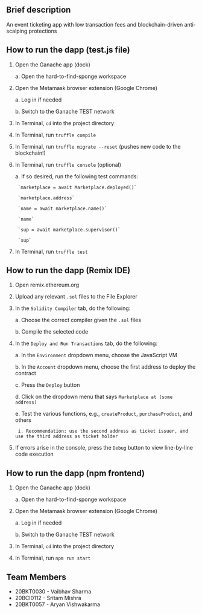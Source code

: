 ## Brief description
An event ticketing app with low transaction fees and blockchain-driven anti-scalping protections

## How to run the dapp (test.js file)
1. Open the Ganache app (dock)

	a. Open the hard-to-find-sponge workspace
	
2. Open the Metamask browser extension (Google Chrome)

	a. Log in if needed
	
	b. Switch to the Ganache TEST network
	
3. In Terminal, `cd` into the project directory
4. In Terminal, run `truffle compile`
5. In Terminal, run `truffle migrate --reset` (pushes new code to the blockchain!)
6. In Terminal, run `truffle console` (optional)

	a. If so desired, run the following test commands: 
	
		`marketplace = await Marketplace.deployed()`
		
		`marketplace.address`
		
		`name = await marketplace.name()`
		
		`name`
		
		`sup = await marketplace.supervisor()`
		
		`sup`
		
7. In Terminal, run `truffle test`

## How to run the dapp (Remix IDE)
1. Open remix.ethereum.org
2. Upload any relevant `.sol` files to the File Explorer
3. In the `Solidity Compiler` tab, do the following:

	a. Choose the correct compiler given the `.sol` files
	
	b. Compile the selected code
	
4. In the `Deploy and Run Transactions` tab, do the following: 

	a. In the `Environment` dropdown menu, choose the JavaScript VM
	
	b. In the `Account` dropdown menu, choose the first address to deploy the contract
	
	c. Press the `Deploy` button
	
	d. Click on the dropdown menu that says `Marketplace at (some address)`
	
	e. Test the various functions, e.g., `createProduct`, `purchaseProduct`, and others
	
		i. Recommendation: use the second address as ticket issuer, and use the third address as ticket holder
		
5. If errors arise in the console, press the `Debug` button to view line-by-line code execution

## How to run the dapp (npm frontend)
1. Open the Ganache app (dock)

	a. Open the hard-to-find-sponge workspace

2. Open the Metamask browser extension (Google Chrome)

	a. Log in if needed
	
	b. Switch to the Ganache TEST network

3. In Terminal, `cd` into the project directory
4. In Terminal, run `npm run start`

## Team Members

* 20BKT0030 - Vaibhav Sharma
* 20BCI0112 - Sritam Mishra
* 20BKT0057 - Aryan Vishwakarma